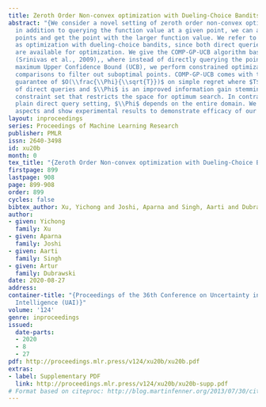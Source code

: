 ```yaml
---
title: Zeroth Order Non-convex optimization with Dueling-Choice Bandits
abstract: "{We consider a novel setting of zeroth order non-convex optimization, where
  in addition to querying the function value at a given point, we can also duel two
  points and get the point with the larger function value. We refer to this setting
  as optimization with dueling-choice bandits, since both direct queries and duels
  are available for optimization. We give the COMP-GP-UCB algorithm based on  GP-UCB
  (Srinivas et al., 2009),, where instead of directly querying the point with the
  maximum Upper Confidence Bound (UCB), we perform constrained optimization and use
  comparisons to filter out suboptimal points. COMP-GP-UCB comes with theoretical
  guarantee of $O(\\frac{\\Phi}{\\sqrt{T}})$ on simple regret where $T$ is the number
  of direct queries and $\\Phi$ is an improved information gain stemming from a comparison-based
  constraint set that restricts the space for optimum search. In contrast, in the
  plain direct query setting, $\\Phi$ depends on the entire domain. We discuss theoretical
  aspects and show experimental results to demonstrate efficacy of our algorithm.}"
layout: inproceedings
series: Proceedings of Machine Learning Research
publisher: PMLR
issn: 2640-3498
id: xu20b
month: 0
tex_title: "{Zeroth Order Non-convex optimization with Dueling-Choice Bandits}"
firstpage: 899
lastpage: 908
page: 899-908
order: 899
cycles: false
bibtex_author: Xu, Yichong and Joshi, Aparna and Singh, Aarti and Dubrawski, Artur
author:
- given: Yichong
  family: Xu
- given: Aparna
  family: Joshi
- given: Aarti
  family: Singh
- given: Artur
  family: Dubrawski
date: 2020-08-27
address: 
container-title: "{Proceedings of the 36th Conference on Uncertainty in Artificial
  Intelligence (UAI)}"
volume: '124'
genre: inproceedings
issued:
  date-parts:
  - 2020
  - 8
  - 27
pdf: http://proceedings.mlr.press/v124/xu20b/xu20b.pdf
extras:
- label: Supplementary PDF
  link: http://proceedings.mlr.press/v124/xu20b/xu20b-supp.pdf
# Format based on citeproc: http://blog.martinfenner.org/2013/07/30/citeproc-yaml-for-bibliographies/
---
```


